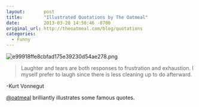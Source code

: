 ```yaml
---
layout:       post
title:        "Illustrated Quotations by The Oatmeal"
date:         2013-03-28 14:50:46 -0700
original_url: http://theoatmeal.com/blog/quotations
categories:
  - Funny
---
```


   

 ![e99918ffe8cbfad175e39230d54ae278.png](/attachments/e99918ffe8cbfad175e39230d54ae278/image.png) 

 > Laughter and tears are both responses to frustration and exhaustion. I myself prefer to laugh since there is less cleaning up to do afterward.

 -Kurt Vonnegut 

  [@oatmeal](https://twitter.com/oatmeal)  brilliantly illustrates some famous quotes.

 
